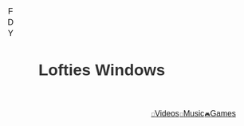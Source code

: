 <!DOCTYPE html>
<html lang="en">
<head>
  <meta charset="UTF-8">
  <meta name="viewport" content="width=device-width, initial-scale=1.0">
  <title>Lofties Windows</title>
  <link rel="preconnect" href="https://fonts.gstatic.com">
  <link href="https://fonts.googleapis.com/css2?family=Montserrat&display=swap" rel="stylesheet">
  <style>
    * {
      box-sizing:border-box;
      margin:0;
      padding:0;
    }
    body {
      font-family:'Montserrat',sans-serif;
      font-size:16px;
      color:#333;
    }
    header {
      background-size:100%;
      padding:80px;
      display:flex;
      background-position:center 65%;
      justify-content:space-between;
      align-items:center;
      background-image:url("https://images.unsplash.com/photo-1534447677768-be436bb09401?ixlib=rb-1.2.1&auto=format&fit=crop&w=750&q=80");
      position:relative;
    }
    h1 {
      font-size:32px;
      font-weight:700;
    }
    .social-icons-container {
      position: absolute;
      top: 14px;
      left: 14px;
      display: flex;
      flex-direction: column;
      gap: 2px;
    }.social-icons-container img {
      height: 14px;
      width: 14px;
      margin: 3px;
      filter: brightness(60%);
      transition: filter 0.3s ease-in-out;
      display: flex;
      justify-content: center;
      align-items: center;
    }.social-icons-container img:hover {
      filter: brightness(100%);
    }.bottom-right {
      position: absolute;
      bottom: 0;
      right: 0;
      display: flex;
      gap: 1px;
    }.bottom-right jake {
      list-style:none;
    }.icon {
      font-size:10px;
    }@media only screen and (max-width: 600px) {
  .social-icons-container {
    top: 10px;
    left: 10px;
    background: none;
  }
}
  </style>
</head>
<body>
  <header>
    <div class="social-icons-container">
      <a href="https://www.facebook.com"><img src="https://img.icons8.com/clouds/64/000000/facebook.png" alt="Facebook"></a>
      <a href="https://www.discord.com"><img src="https://img.icons8.com/clouds/64/000000/discord-logo.png" alt="Discord"></a>
      <a href="https://www.youtube.com"><img src="https://img.icons8.com/clouds/64/000000/youtube.png" alt="YouTube"></a>
    </div>
    <h1>Lofties Windows</h1><ul class="bottom-right">
      <jake><a href="#contact" class="video-tab"><span class="icon video-icon">&#x1F3A5;</span>Videos</a></jake>
      <jake><a href="#contact" class="music-tab"><span class="icon music-icon">&#x1F3B5;</span>Music</a></jake>
      <jake><a href="#contact" class="game-tab"><span class="icon game-icon">&#x1F3AE;</span>Games</a></jake>
    </ul>
  </header>
</body>
</html>


